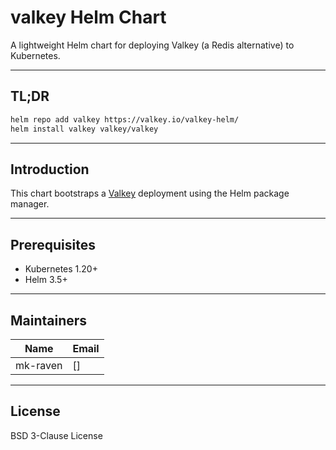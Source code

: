 # valkey Helm Chart

A lightweight Helm chart for deploying Valkey (a Redis alternative) to Kubernetes.

---

## TL;DR

```bash
helm repo add valkey https://valkey.io/valkey-helm/
helm install valkey valkey/valkey
```

---

## Introduction

This chart bootstraps a [Valkey](https://valkey.io) deployment using the Helm package manager.

---

## Prerequisites

* Kubernetes 1.20+
* Helm 3.5+

---

## Maintainers

| Name     | Email         |
| -------- | ------------- |
| mk-raven | \[] |

---

## License

BSD 3-Clause License
